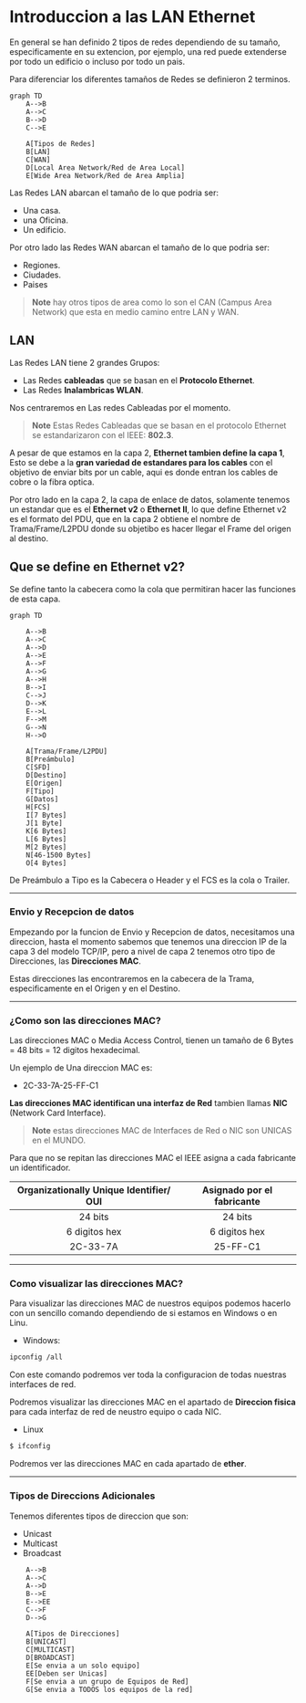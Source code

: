 # Introduccion a las LAN Ethernet

En general se han definido 2 tipos de redes dependiendo de su tamaño, especificamente en su extencion, por ejemplo, una red puede extenderse por todo un edificio o incluso por todo un pais. 

Para diferenciar los diferentes tamaños de Redes se definieron 2 terminos.

```mermaid
graph TD
    A-->B
    A-->C
    B-->D
    C-->E

    A[Tipos de Redes]
    B[LAN]
    C[WAN]
    D[Local Area Network/Red de Area Local]
    E[Wide Area Network/Red de Area Amplia]
```

Las Redes LAN abarcan el tamaño de lo que podria ser:
* Una casa.
* una Oficina.
* Un edificio.

Por otro lado las Redes WAN abarcan el tamaño de lo que podria ser:
* Regiones.
* Ciudades.
* Paises


> **Note**
> hay otros tipos de area como lo son el CAN (Campus Area Network) que esta en medio camino entre LAN y WAN.

## LAN

Las Redes LAN tiene 2 grandes Grupos:
* Las Redes **cableadas** que se basan en el **Protocolo Ethernet**.
* Las Redes **Inalambricas WLAN**.

Nos centraremos en Las redes Cableadas por el momento.

> **Note**
> Estas Redes Cableadas que se basan en el protocolo Ethernet se estandarizaron con el IEEE: **802.3**.

A pesar de que estamos en la capa 2, **Ethernet tambien define la capa 1**, Esto se debe a la **gran variedad de estandares para los cables** con el objetivo de enviar bits por un cable, aqui es donde entran los cables de cobre o la fibra optica.

Por otro lado en la capa 2, la capa de enlace de datos, solamente tenemos un estandar que es el  **Ethernet v2** o **Ethernet II**, lo que define Ethernet v2 es el formato del PDU, que en la capa 2 obtiene el nombre de Trama/Frame/L2PDU donde su objetibo es hacer llegar el Frame del origen al destino.

## Que se define en Ethernet v2?

Se define tanto la cabecera como la cola que permitiran hacer las funciones de esta capa.


```mermaid
graph TD

    A-->B
    A-->C
    A-->D
    A-->E
    A-->F
    A-->G
    A-->H
    B-->I
    C-->J
    D-->K
    E-->L
    F-->M
    G-->N
    H-->O

    A[Trama/Frame/L2PDU]
    B[Preámbulo]
    C[SFD]
    D[Destino]
    E[Origen]
    F[Tipo]
    G[Datos]
    H[FCS]
    I[7 Bytes]
    J[1 Byte]
    K[6 Bytes]
    L[6 Bytes]
    M[2 Bytes]
    N[46-1500 Bytes]
    O[4 Bytes]
```

De Preámbulo a Tipo es la Cabecera o Header y el FCS es la cola o Trailer.

---

### Envio y Recepcion de datos

Empezando por la funcion de Envio y Recepcion de datos, necesitamos una direccion, hasta el momento sabemos que tenemos una direccion IP de la capa 3 del modelo TCP/IP, pero a nivel de capa 2 tenemos otro tipo de Direcciones, las **Direcciones MAC**.

Estas direcciones las encontraremos en la cabecera de la Trama, especificamente en el Origen y en el Destino.

---

### ¿Como son las direcciones MAC?

Las direcciones MAC o Media Access Control, tienen un tamaño de 6 Bytes = 48 bits = 12 digitos hexadecimal.

Un ejemplo de Una direccion MAC es:

* 2C-33-7A-25-FF-C1

**Las direcciones MAC identifican una interfaz de Red** tambien llamas **NIC** (Network Card Interface).

> **Note**
> estas direcciones MAC de Interfaces de Red o NIC son UNICAS en el MUNDO.

Para que no se repitan las direcciones MAC el IEEE asigna a cada fabricante un identificador.

| Organizationally Unique Identifier/ OUI | Asignado por el fabricante|
| :-: | :-: |
| 24 bits | 24 bits |
| 6 digitos hex| 6 digitos hex |
| 2C-33-7A | 25-FF-C1 |

---

### Como visualizar las direcciones MAC?

Para visualizar las direcciones MAC de nuestros equipos podemos hacerlo con un sencillo comando dependiendo de si estamos en Windows o en Linu.

* Windows:

```bash
ipconfig /all
```

Con este comando podremos ver toda la configuracion de todas nuestras interfaces de red.

Podremos visualizar las direcciones MAC en el apartado de **Direccion fisica** para cada interfaz de red de neustro equipo o cada NIC.

* Linux

```bash
$ ifconfig 
```
Podremos ver las direcciones MAC en cada apartado de **ether**.

---

### Tipos de Direccions Adicionales

Tenemos diferentes tipos de direccion que son:

* Unicast
* Multicast
* Broadcast

```mermaid
    A-->B
    A-->C
    A-->D
    B-->E
    E-->EE
    C-->F
    D-->G

    A[Tipos de Direcciones]
    B[UNICAST]
    C[MULTICAST]
    D[BROADCAST]
    E[Se envia a un solo equipo]
    EE[Deben ser Unicas]
    F[Se envia a un grupo de Equipos de Red]
    G[Se envia a TODOS los equipos de la red]

```








